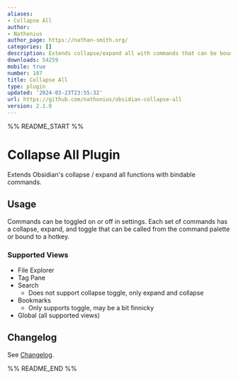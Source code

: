 ```yaml
---
aliases:
- Collapse All
author:
- Nathonius
author_page: https://nathan-smith.org/
categories: []
description: Extends collapse/expand all with commands that can be bound to hotkeys.
downloads: 54259
mobile: true
number: 187
title: Collapse All
type: plugin
updated: '2024-03-23T23:55:32'
url: https://github.com/nathonius/obsidian-collapse-all
version: 2.1.0
---
```


%% README_START %%

# Collapse All Plugin

Extends Obsidian's collapse / expand all functions with bindable commands.

## Usage

Commands can be toggled on or off in settings. Each set of commands has a collapse, expand, and toggle that can be called from the command palette or bound to a hotkey.

### Supported Views

- File Explorer
- Tag Pane
- Search
  - Does not support collapse toggle, only expand and collapse
- Bookmarks
  - Only supports toggle, may be a bit finnicky
- Global (all supported views)

## Changelog

See [Changelog](CHANGELOG.md).


%% README_END %%